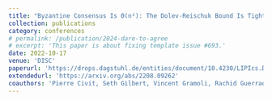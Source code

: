 ```yaml
---
title: "Byzantine Consensus Is Θ(n²): The Dolev-Reischuk Bound Is Tight Even in Partial Synchrony!"
collection: publications
category: conferences
# permalink: /publication/2024-dare-to-agree
# excerpt: 'This paper is about fixing template issue #693.'
date: 2022-10-17
venue: 'DISC'
paperurl: 'https://drops.dagstuhl.de/entities/document/10.4230/LIPIcs.DISC.2022.14'
extendedurl: 'https://arxiv.org/abs/2208.09262'
coauthors: 'Pierre Civit, Seth Gilbert, Vincent Gramoli, Rachid Guerraoui, Jovan Komatovic, Manuel Vidigueira'
---
```

